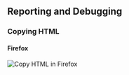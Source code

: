## Reporting and Debugging

### Copying HTML

#### Firefox

![Copy HTML in Firefox](https://cloud.githubusercontent.com/assets/425687/5258239/e123f80e-79b7-11e4-9913-dd436db657fe.gif)
